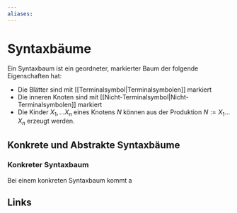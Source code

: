 ```yaml
---
aliases: 
---
```

# Syntaxbäume 
Ein Syntaxbaum ist ein geordneter, markierter Baum der folgende Eigenschaften hat:
- Die Blätter sind mit [[Terminalsymbol|Terminalsymbolen]] markiert
- Die inneren Knoten sind mit [[Nicht-Terminalsymbol|Nicht-Terminalsymbolen]] markiert
- Die Kinder $X_{1},\dotso X_{n}$ eines Knotens $N$ können aus der Produktion $N:=X_{1} \dotso X_{n}$ erzeugt werden. 
## Konkrete und Abstrakte Syntaxbäume
### Konkreter Syntaxbaum
Bei einem konkreten Syntaxbaum kommt a
## Links